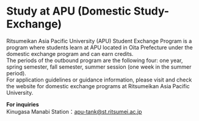 # Study at APU (Domestic Study-Exchange)

Ritsumeikan Asia Pacific University (APU) Student Exchange Program is a program where students learn at APU located in Oita Prefecture under the domestic exchange program and can earn credits.  
The periods of the outbound program are the following four: one year, spring semester, fall semester, summer session (one week in the summer period).  
For application guidelines or guidance information, please visit and check the website for domestic exchange programs at Ritsumeikan Asia Pacific University.  

**For inquiries**  
Kinugasa Manabi Station：apu-tank@st.ritsumei.ac.jp

